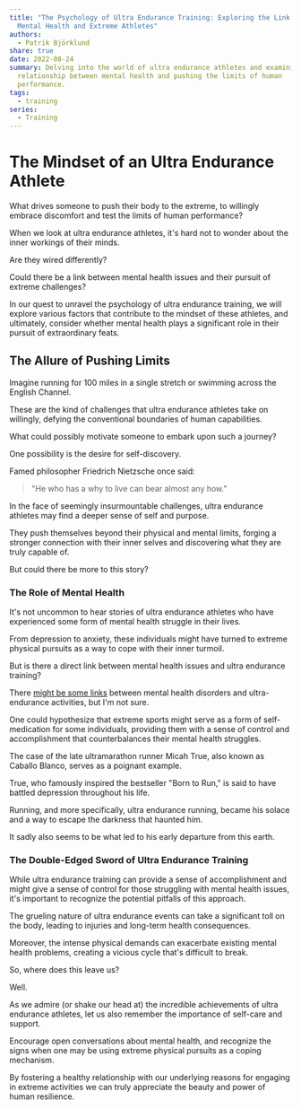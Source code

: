 ```yaml
---
title: "The Psychology of Ultra Endurance Training: Exploring the Link Between
  Mental Health and Extreme Athletes"
authors:
  - Patrik Björklund
share: true
date: 2022-08-24
summary: Delving into the world of ultra endurance athletes and examining the
  relationship between mental health and pushing the limits of human
  performance.
tags:
  - training
series:
  - Training
---
```



# The Mindset of an Ultra Endurance Athlete

What drives someone to push their body to the extreme, to willingly embrace discomfort and test the limits of human performance? 

When we look at ultra endurance athletes, it's hard not to wonder about the inner workings of their minds. 

Are they wired differently? 

Could there be a link between mental health issues and their pursuit of extreme challenges?

In our quest to unravel the psychology of ultra endurance training, we will explore various factors that contribute to the mindset of these athletes, and ultimately, consider whether mental health plays a significant role in their pursuit of extraordinary feats.

## The Allure of Pushing Limits

Imagine running for 100 miles in a single stretch or swimming across the English Channel. 

These are the kind of challenges that ultra endurance athletes take on willingly, defying the conventional boundaries of human capabilities. 

What could possibly motivate someone to embark upon such a journey?

One possibility is the desire for self-discovery. 

Famed philosopher Friedrich Nietzsche once said:

> "He who has a why to live can bear almost any how." 

In the face of seemingly insurmountable challenges, ultra endurance athletes may find a deeper sense of self and purpose. 

They push themselves beyond their physical and mental limits, forging a stronger connection with their inner selves and discovering what they are truly capable of.

But could there be more to this story? 

### The Role of Mental Health

It's not uncommon to hear stories of ultra endurance athletes who have experienced some form of mental health struggle in their lives. 

From depression to anxiety, these individuals might have turned to extreme physical pursuits as a way to cope with their inner turmoil. 

But is there a direct link between mental health issues and ultra endurance training?

There [might be some links](https://www.mdpi.com/2075-4663/11/3/5) between mental health disorders and ultra-endurance activities, but I'm not sure. 

One could hypothesize that extreme sports might serve as a form of self-medication for some individuals, providing them with a sense of control and accomplishment that counterbalances their mental health struggles.

The case of the late ultramarathon runner Micah True, also known as Caballo Blanco, serves as a poignant example. 

True, who famously inspired the bestseller "Born to Run," is said to have battled depression throughout his life. 

Running, and more specifically, ultra endurance running, became his solace and a way to escape the darkness that haunted him.

It sadly also seems to be what led to his early departure from this earth.

### The Double-Edged Sword of Ultra Endurance Training

While ultra endurance training can provide a sense of accomplishment and might give a sense of control for those struggling with mental health issues, it's important to recognize the potential pitfalls of this approach. 

The grueling nature of ultra endurance events can take a significant toll on the body, leading to injuries and long-term health consequences. 

Moreover, the intense physical demands can exacerbate existing mental health problems, creating a vicious cycle that's difficult to break.

So, where does this leave us?

Well. 

As we admire (or shake our head at) the incredible achievements of ultra endurance athletes, let us also remember the importance of self-care and support. 

Encourage open conversations about mental health, and recognize the signs when one may be using extreme physical pursuits as a coping mechanism. 

By fostering a healthy relationship with our underlying reasons for engaging in extreme activities we can truly appreciate the beauty and power of human resilience.